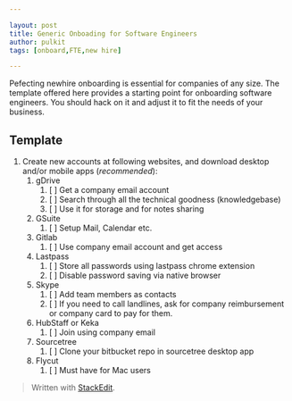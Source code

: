 ```yaml
---

layout: post
title: Generic Onboading for Software Engineers
author: pulkit
tags: [onboard,FTE,new hire]

---
```


Pefecting newhire onboarding is essential for companies of any size. The template offered here provides a starting point for onboarding software engineers. You should hack on it and adjust it to fit the needs of your business.

## Template

1. Create new accounts at following websites, and download desktop and/or mobile apps (*recommended*):
	1. gDrive
		1. [ ] Get a company email account
		2. [ ] Search through all the technical goodness (knowledgebase)
		3. [ ] Use it for storage and for notes sharing
	2. GSuite
		1. [ ] Setup Mail, Calendar etc.
	3. Gitlab
		1. [ ] Use company email account and get access
	4. Lastpass
		1. [ ] Store all passwords using lastpass chrome extension
		2. [ ] Disable password saving via native browser
	5. Skype
		1. [ ] Add team members as contacts
		2. [ ] If you need to call landlines, ask for company reimbursement or company card to pay for them.
	6. HubStaff or Keka
		1. [ ] Join using company email
	7. Sourcetree
		1. [ ] Clone your bitbucket repo in sourcetree desktop app
	8. Flycut
		1. [ ] Must have for Mac users

> Written with [StackEdit](https://stackedit.io/).
<!--stackedit_data:
eyJoaXN0b3J5IjpbLTE1MTAwMjYxMTcsMTM4NTExNTc4NiwyOT
M5MDE3MjZdfQ==
-->
